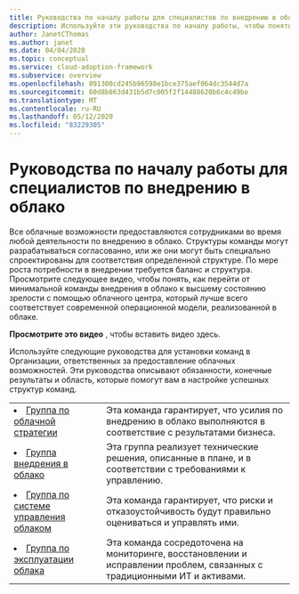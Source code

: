 ```yaml
---
title: Руководства по началу работы для специалистов по внедрению в облако
description: Используйте эти руководства по началу работы, чтобы понять цели и обязанности групп, отвечающих вашим усилиям по внедрению в облако. В этих руководствах представлено руководство по облачной инфраструктуре внедрения.
author: JanetCThomas
ms.author: janet
ms.date: 04/04/2020
ms.topic: conceptual
ms.service: cloud-adoption-framework
ms.subservice: overview
ms.openlocfilehash: 891300cd245b96598e1bce375aef064dc3544d7a
ms.sourcegitcommit: 60d8b863d431b5d7c005f2f14488620b6c4c49be
ms.translationtype: MT
ms.contentlocale: ru-RU
ms.lasthandoff: 05/12/2020
ms.locfileid: "83229305"
---
```

# <a name="getting-started-guides-for-cloud-adoption-teams"></a>Руководства по началу работы для специалистов по внедрению в облако

Все облачные возможности предоставляются сотрудниками во время любой деятельности по внедрению в облако. Структуры команды могут разрабатываться согласованно, или же они могут быть специально спроектированы для соответствия определенной структуре. По мере роста потребности в внедрении требуется баланс и структура. Просмотрите следующее видео, чтобы понять, как перейти от минимальной команды внедрения в облако к высшему состоянию зрелости с помощью облачного центра, который лучше всего соответствует современной операционной модели, реализованной в облаке.

<!-- TODO -->
**Просмотрите это видео** , чтобы вставить видео здесь.

Используйте следующие руководства для установки команд в Организации, ответственных за предоставление облачных возможностей. Эти руководства описывают обязанности, конечные результаты и область, которые помогут вам в настройке успешных структур команд.

<!-- markdownlint-disable MD033 -->

| | |
|---|---|
| <li> [Группа по облачной стратегии](./team/cloud-strategy.md)     | Эта команда гарантирует, что усилия по внедрению в облако выполняются в соответствие с результатами бизнеса.                                |
| <li> [Группа внедрения в облако](./team/cloud-adoption.md)     | Эта группа реализует технические решения, описанные в плане, и в соответствии с требованиями к управлению.             |
| <li> [Группа по системе управления облаком](./team/cloud-governance.md) | Эта команда гарантирует, что риски и отказоустойчивость будут правильно оцениваться и управлять ими.                                         |
| <li> [Группа по эксплуатации облака](./team/cloud-operations.md) | Эта команда сосредоточена на мониторинге, восстановлении и исправлении проблем, связанных с традиционными ИТ и активами. |
